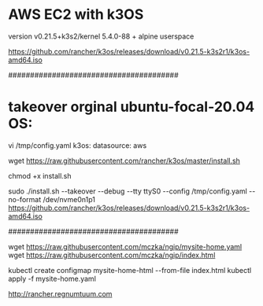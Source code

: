 # AWS EC2 with k3OS 

version v0.21.5+k3s2/kernel 5.4.0-88 + alpine userspace

https://github.com/rancher/k3os/releases/download/v0.21.5-k3s2r1/k3os-amd64.iso

#######################################

# takeover orginal ubuntu-focal-20.04 OS:

vi /tmp/config.yaml
k3os:
  datasource: aws

wget https://raw.githubusercontent.com/rancher/k3os/master/install.sh

chmod +x install.sh

sudo ./install.sh --takeover --debug --tty ttyS0 --config /tmp/config.yaml --no-format /dev/nvme0n1p1 https://github.com/rancher/k3os/releases/download/v0.21.5-k3s2r1/k3os-amd64.iso

#######################################

wget https://raw.githubusercontent.com/mczka/ngip/mysite-home.yaml
wget https://raw.githubusercontent.com/mczka/ngip/index.html

kubectl create configmap mysite-home-html --from-file index.html
kubectl apply -f mysite-home.yaml

http://rancher.regnumtuum.com
